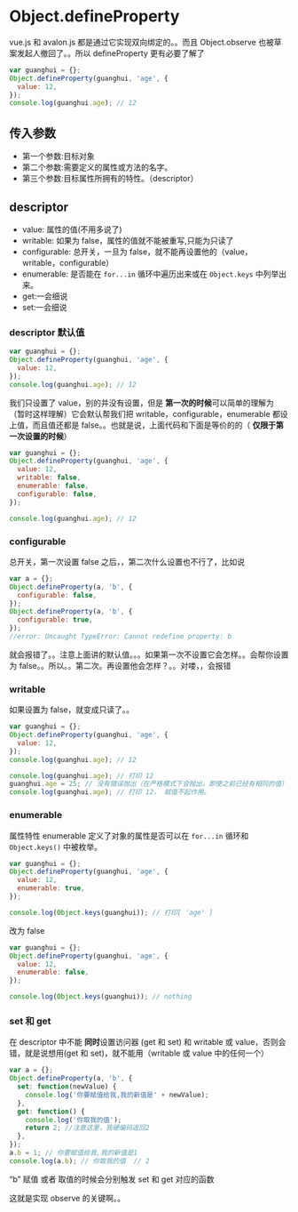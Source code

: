 # Object.defineProperty

vue.js 和 avalon.js 都是通过它实现双向绑定的。。而且 Object.observe 也被草案发起人撤回了。。所以 defineProperty 更有必要了解了

```javascript
var guanghui = {};
Object.defineProperty(guanghui, 'age', {
  value: 12,
});
console.log(guanghui.age); // 12
```

## 传入参数

- 第一个参数:目标对象
- 第二个参数:需要定义的属性或方法的名字。
- 第三个参数:目标属性所拥有的特性。（descriptor）

## descriptor

- value: 属性的值(不用多说了)
- writable: 如果为 false，属性的值就不能被重写,只能为只读了
- configurable: 总开关，一旦为 false，就不能再设置他的（value，writable，configurable）
- enumerable: 是否能在 `for...in` 循环中遍历出来或在 `Object.keys` 中列举出来。
- get:一会细说
- set:一会细说

### descriptor 默认值

```javascript
var guanghui = {};
Object.defineProperty(guanghui, 'age', {
  value: 12,
});
console.log(guanghui.age); // 12
```

我们只设置了 value，别的并没有设置，但是 **第一次的时候**可以简单的理解为（暂时这样理解）它会默认帮我们把 writable，configurable，enumerable 都设上值，而且值还都是 false。。也就是说，上面代码和下面是等价的的（ **仅限于第一次设置的时候**）

```javascript
var guanghui = {};
Object.defineProperty(guanghui, 'age', {
  value: 12,
  writable: false,
  enumerable: false,
  configurable: false,
});

console.log(guanghui.age); // 12
```

### configurable

总开关，第一次设置 false 之后，，第二次什么设置也不行了，比如说

```javascript
var a = {};
Object.defineProperty(a, 'b', {
  configurable: false,
});
Object.defineProperty(a, 'b', {
  configurable: true,
});
//error: Uncaught TypeError: Cannot redefine property: b
```

就会报错了。。注意上面讲的默认值。。。如果第一次不设置它会怎样。。会帮你设置为 false。。所以。。第二次。再设置他会怎样？。。对喽，，会报错

### writable

如果设置为 false，就变成只读了。。

```javascript
var guanghui = {};
Object.defineProperty(guanghui, 'age', {
  value: 12,
});
console.log(guanghui.age); // 12

console.log(guanghui.age); // 打印 12
guanghui.age = 25; // 没有错误抛出（在严格模式下会抛出，即使之前已经有相同的值）
console.log(guanghui.age); // 打印 12， 赋值不起作用。
```

### enumerable

属性特性 enumerable 定义了对象的属性是否可以在 `for...in` 循环和 `Object.keys()` 中被枚举。

```javascript
var guanghui = {};
Object.defineProperty(guanghui, 'age', {
  value: 12,
  enumerable: true,
});

console.log(Object.keys(guanghui)); // 打印[ 'age' ]
```

改为 false

```javascript
var guanghui = {};
Object.defineProperty(guanghui, 'age', {
  value: 12,
  enumerable: false,
});

console.log(Object.keys(guanghui)); // nothing
```

### set 和 get

在 descriptor 中不能 **同时**设置访问器 (get 和 set) 和 writable 或 value，否则会错，就是说想用(get 和 set)，就不能用（writable 或 value 中的任何一个）

```javascript
var a = {};
Object.defineProperty(a, 'b', {
  set: function(newValue) {
    console.log('你要赋值给我,我的新值是' + newValue);
  },
  get: function() {
    console.log('你取我的值');
    return 2; //注意这里，我硬编码返回2
  },
});
a.b = 1; // 你要赋值给我,我的新值是1
console.log(a.b); // 你取我的值  // 2
```

“b” 赋值 或者 取值的时候会分别触发 set 和 get 对应的函数

这就是实现 observe 的关键啊。。
